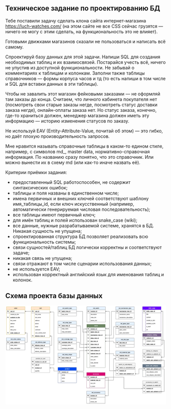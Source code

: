 ## Техническое задание по проектированию БД


Тебе поставили задачу сделать клона сайта интернет-магазина https://luch-watches.com/ (на этом сайте не все CSS сейчас грузятся — ничего не могу с этим сделать, на функциональность это не влияет). 

Готовыми движками магазинов сказали не пользоваться и написать всё самому.

Спроектируй базу данных для этой задачи. Напиши SQL для создания необходимых таблиц и их взаимосвязей. Постарайся учесть всё, ничего не упустив из доступной функциональности. Не забывай о комментариях к таблицам и колонкам. Заполни также таблицы справочников — формы корпуса часов и тд (то есть напиши в том числе и SQL для вставки данных в эти таблицы).

Чтобы не завалить этот магазин фейковыми заказами — не оформляй там заказы до конца. Считаем, что личного кабинета покупателя нет (посмотреть свои старые заказы негде, посмотреть статус доставки заказа негде), онлайн-оплаты заказа нет. Но статус заказа, конечно, где-то храниться должен, менеджер магазина должен иметь эту информацию — историю изменения статусов по заказу.

Не используй EAV (Entity-Attribute-Value, почитай об этом) — это гибко, но даёт плохую производительность запросов.

Мне нравится называть справочные таблицы в каком-то едином стиле, например, с символов md_, master data, нормативно-справочная информация. По названию сразу понятно, что это справочник. Или можно вынести их в схему md (или как-то иначе назвать её).


Критерии приёмки задания:
- предоставленный SQL работоспособен, не содержит синтаксических ошибок;
- таблицы и поля названы в единственном числе;
- имена первичных и внешних ключей соответствуют шаблону имя_таблицы_id, если ключ искусственный (например, автоматически генерируемая числовая последовательность);
- все таблицы имеют первичный ключ;
- для имён таблиц и полей использован snake_case (wiki);
- все данные, нужные разрабатываемой системе, хранятся в БД. Никакая сущность не упущена;
- спроектированная структура БД позволяет реализовать всю функциональность системы;
- связи сущностей/таблиц БД логически корректны и соответствуют задаче;
- никакая связь не упущена;
- связи отражают в том числе сценарии использования данных;
- не используется EAV;
- использован корректный английский язык для именования таблиц и колонок.

## Схема проекта базы данных

<img src="https://github.com/dmt-zh/SQL-and-DB/blob/main/watch.db.jpg"/>
